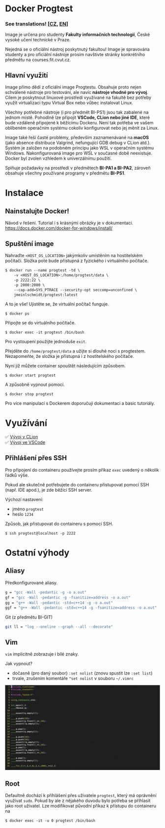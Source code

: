 # Docker Progtest

### See translations! [[CZ](https://github.com/jmeinlschmidt/docker-progtest/blob/master/README_CZ.md), [EN](https://github.com/jmeinlschmidt/docker-progtest/blob/master/README.md)]

Image je určena pro studenty **Fakulty informačních technologií**, České vysoké učení technické v Praze.

Nejedná se o oficiální nástroj poskytnutý fakultou! Image je spravována studenty a pro oficiální nástroje prosím navštivte stránky konkrétního předmětu na courses.fit.cvut.cz.

## Hlavní využití

Image přímo dědí z oficiální image Progtestu. Obsahuje proto nejen schválené nástroje pro testování, ale navíc **nástroje vhodné pro vývoj**. Cílem je poskytnout linuxové prostředí využívané na fakultě bez potřeby využít virtualizaci typu Virtual Box nebo vůbec instalovat Linux.

Všechny potřebné nástroje (i pro předmět BI-PS1) jsou tak zabalené na jednom místě. Pohodlně lze připojit **VSCode, CLion nebo jiné IDE**, které bude vzdáleně připojené k běžícímu Dockeru. Není tak potřeba ve vašem oblíbeném operačním systému cokoliv konfigurovat nebo jej měnit za Linux.

Image také řeší časté problémy, především zaznamenávané na **macOS** (jako absence distribuce Valgrind, nefungující GDB debug v CLion atd.). Systém je založen na podobném principu jako WSL v operačním systému Windows. Nakonfigurovaná image pro WSL v současné době neexistuje. Docker byl zvolen vzhledem k univerzálnímu použití.

Splňuje požadavky na prostředí v předmětech **BI-PA1 a BI-PA2**, zároveň obsahuje všechny používané programy v předmětu **BI-PS1**.

# Instalace

## Nainstalujte Docker!

Návod v řešení. Tutorial i s krásnými obrázky je v dokumentaci. https://docs.docker.com/docker-for-windows/install/

## Spuštění image

Nahraďte `<HOST_OS_LOCATION>` jakýmkoliv umístěním na hostitelském počítači. Složka poté bude přístupná z fyzického i virtuálního počítače.

```
$ docker run --name progtest -td \
    -v <HOST_OS_LOCATION>:/home/progtest/data \
    -p 2222:22 \
    -p 2000:2000 \
    --cap-add=SYS_PTRACE --security-opt seccomp=unconfined \
    jmeinlschmidt/progtest:latest
```

A to je vše! Ujistěte se, že virtuální počítač funguje.

```
$ docker ps
```

Připojte se do virtuálního počítače.

```
$ docker exec -it progtest /bin/bash
```

Pro vystoupení použijte jednoduše `exit`.

Přejděte do `/home/progtest/data` a užijte si dlouhé noci s progtestem. Nezapomeňte, že složka je přístupná i z hostitelského počítače.

Nyní již můžete container spouštět následujícím způsobem.

```
$ docker start progtest
```

A způsobně vypnout pomocí.

```
$ docker stop progtest
```

Pro více manipulací s Dockerem doporučuji dokumentaci a basic tutoriály.

# Využívání

✅ [Vývoj v CLion](https://github.com/jmeinlschmidt/docker-progtest/blob/master/doc/cz/clion_setup.md) \
✅ [Vývoj ve VSCode](https://github.com/jmeinlschmidt/docker-progtest/blob/master/doc/cz/vscode_setup.md)

## Přihlášení přes SSH

Pro připojení do containeru používejte prosím příkaz `exec` uvedený o několik řádků výše.

Pokud ale skutečně potřebujete do containeru přistupovat pomocí SSH (např. IDE apod.), je zde běžící SSH server.

Výchozí nastavení:
- jméno `progtest`
- heslo `1234`

Způsob, jak přistupovat do containeru s pomocí SSH.
```
$ ssh progtest@localhost -p 2222
```

# Ostatní výhody

## Aliasy

Předkonfigurované aliasy.

```bash
g = "gcc -Wall -pedantic -g -o a.out"
gf = "gcc -Wall -pedantic -g -fsanitize=address -o a.out"
gg = "g++ -Wall -pedantic -std=c++14 -g -o a.out"
ggf = "g++ -Wall -pedantic -std=c++14 -g -fsanitize=address -o a.out"
```

Git (z předmětu BI-GIT)

```bash
git ll = "log --oneline --graph --all --decorate"
```

## Vim

`vim` implicitně zobrazuje i bílé znaky.

Jak vypnout?
- dočasně (pro daný soubor) `:set nolist` (znovu spustit lze `:set list`)
- trvale, zrušením komentáře `"set nolist` v souboru `~/.vimrc`

![vim setlist](https://raw.githubusercontent.com/jmeinlschmidt/docker-progtest/master/doc/image-vim-setlist.png "vim selist example")

## Root

Defaultně dochází k příhlášení přes uživatele `progtest`, který má oprávnění využívat `sudo`. Pokud by ale z nějakého duvodu bylo potřeba se příhlasit jako root uživatel. Lze modifikovat původní příkaz k přístupu do containeru na

```
$ docker exec -it -u 0 progtest /bin/bash
```